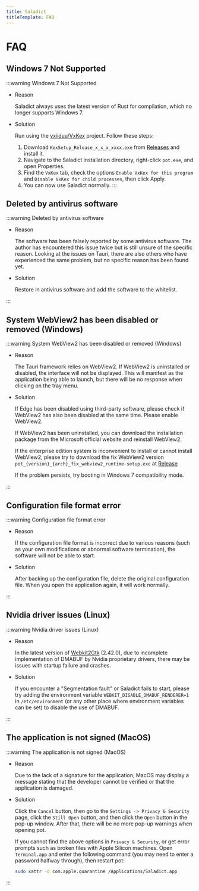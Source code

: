 ```yaml
---
title: Saladict
titleTemplate: FAQ
---
```


# FAQ

## Windows 7 Not Supported

:::warning Windows 7 Not Supported

- Reason

  Saladict always uses the latest version of Rust for compilation, which no longer supports Windows 7.

- Solution

  Run using the [vxiiduu/VxKex](https://github.com/vxiiduu/VxKex) project. Follow these steps:
  
  1. Download `KexSetup_Release_x_x_x_xxxx.exe` from [Releases](https://github.com/vxiiduu/VxKex/releases) and install it.
  2. Navigate to the Saladict installation directory, right-click `pot.exe`, and open Properties.
  3. Find the `VxKex` tab, check the options `Enable VxKex for this program` and `Disable VxKex for child processes`, then click Apply.
  4. You can now use Saladict normally.
:::

## Deleted by antivirus software

:::warning Deleted by antivirus software

- Reason

  The software has been falsely reported by some antivirus software. The author has encountered this issue twice but is still unsure of the specific reason. Looking at the issues on Tauri, there are also others who have experienced the same problem, but no specific reason has been found yet.

- Solution

  Restore in antivirus software and add the software to the whitelist.

:::

## System WebView2 has been disabled or removed (Windows)

:::warning System WebView2 has been disabled or removed (Windows)

- Reason

  The Tauri framework relies on WebView2. If WebView2 is uninstalled or disabled, the interface will not be displayed. This will manifest as the application being able to launch, but there will be no response when clicking on the tray menu.

- Solution

  If Edge has been disabled using third-party software, please check if WebView2 has also been disabled at the same time. Please enable WebView2.

  If WebView2 has been uninstalled, you can download the installation package from the Microsoft official website and reinstall WebView2.

  If the enterprise edition system is inconvenient to install or cannot install WebView2, please try to download the fix WebView2 version `pot_{version}_{arch}_fix_webview2_runtime-setup.exe` at [Release](https://github.com/allentown521/saladict/releases/latest)

  If the problem persists, try booting in Windows 7 compatibility mode.

:::

## Configuration file format error

:::warning Configuration file format error

- Reason

  If the configuration file format is incorrect due to various reasons (such as your own modifications or abnormal software termination), the software will not be able to start.

- Solution

  After backing up the configuration file, delete the original configuration file. When you open the application again, it will work normally.

:::

## Nvidia driver issues (Linux)

:::warning Nvidia driver issues (Linux)

- Reason

  In the latest version of [Webkit2Gtk](https://archlinux.org/packages/extra/x86_64/webkit2gtk) (2.42.0), due to incomplete implementation of DMABUF by Nvidia proprietary drivers, there may be issues with startup failure and crashes.

- Solution

  If you encounter a "Segmentation fault" or Saladict fails to start, please try adding the environment variable `WEBKIT_DISABLE_DMABUF_RENDERER=1` in `/etc/environment` (or any other place where environment variables can be set) to disable the use of DMABUF.

:::

## The application is not signed (MacOS)

:::warning The application is not signed (MacOS)

- Reason

  Due to the lack of a signature for the application, MacOS may display a message stating that the developer cannot be verified or that the application is damaged.

- Solution

  Click the `Cancel` button, then go to the `Settings -> Privacy & Security` page, click the `Still Open` button, and then click the `Open` button in the pop-up window. After that, there will be no more pop-up warnings when opening pot.

  If you cannot find the above options in `Privacy & Security`, or get error prompts such as broken files with Apple Silicon machines. Open `Terminal.app` and enter the following command (you may need to enter a password halfway through), then restart pot:

  ```bash
  sudo xattr -d com.apple.quarantine /Applications/Saladict.app
  ```

:::
